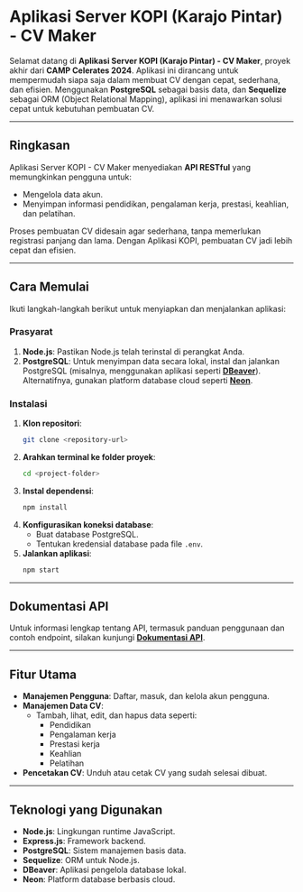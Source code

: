 # Aplikasi Server KOPI (Karajo Pintar) - CV Maker

Selamat datang di **Aplikasi Server KOPI (Karajo Pintar) - CV Maker**, proyek akhir dari **CAMP Celerates 2024**. Aplikasi ini dirancang untuk mempermudah siapa saja dalam membuat CV dengan cepat, sederhana, dan efisien. Menggunakan **PostgreSQL** sebagai basis data, dan **Sequelize** sebagai ORM (Object Relational Mapping), aplikasi ini menawarkan solusi cepat untuk kebutuhan pembuatan CV.

---

## Ringkasan

Aplikasi Server KOPI - CV Maker menyediakan **API RESTful** yang memungkinkan pengguna untuk:
- Mengelola data akun.
- Menyimpan informasi pendidikan, pengalaman kerja, prestasi, keahlian, dan pelatihan.

Proses pembuatan CV didesain agar sederhana, tanpa memerlukan registrasi panjang dan lama. Dengan Aplikasi KOPI, pembuatan CV jadi lebih cepat dan efisien.

---

## Cara Memulai

Ikuti langkah-langkah berikut untuk menyiapkan dan menjalankan aplikasi:

### Prasyarat

1. **Node.js**: Pastikan Node.js telah terinstal di perangkat Anda.
2. **PostgreSQL**: Untuk menyimpan data secara lokal, instal dan jalankan PostgreSQL (misalnya, menggunakan aplikasi seperti [**DBeaver**](https://dbeaver.io/)). Alternatifnya, gunakan platform database cloud seperti [**Neon**](https://console.neon.tech).

### Instalasi

1. **Klon repositori**:
   ```bash
   git clone <repository-url>
   ```
2. **Arahkan terminal ke folder proyek**:
   ```bash
   cd <project-folder>
   ```
3. **Instal dependensi**:
   ```bash
   npm install
   ```
4. **Konfigurasikan koneksi database**:
   - Buat database PostgreSQL.
   - Tentukan kredensial database pada file `.env`.
5. **Jalankan aplikasi**:
   ```bash
   npm start
   ```

---

## Dokumentasi API

Untuk informasi lengkap tentang API, termasuk panduan penggunaan dan contoh endpoint, silakan kunjungi [**Dokumentasi API**](https://documenter.getpostman.com/view/39839610/2sAYHxnPQj).

---

## Fitur Utama

- **Manajemen Pengguna**: Daftar, masuk, dan kelola akun pengguna.
- **Manajemen Data CV**:
  - Tambah, lihat, edit, dan hapus data seperti:
    - Pendidikan
    - Pengalaman kerja
    - Prestasi kerja
    - Keahlian
    - Pelatihan
- **Pencetakan CV**: Unduh atau cetak CV yang sudah selesai dibuat.

---

## Teknologi yang Digunakan

- **Node.js**: Lingkungan runtime JavaScript.
- **Express.js**: Framework backend.
- **PostgreSQL**: Sistem manajemen basis data.
- **Sequelize**: ORM untuk Node.js.
- **DBeaver**: Aplikasi pengelola database lokal.
- **Neon**: Platform database berbasis cloud.